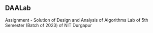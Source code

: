 ## DAALab
Assignment - Solution of Design and Analysis of Algorithms Lab of 5th Semester (Batch of 2023) of NIT Durgapur
